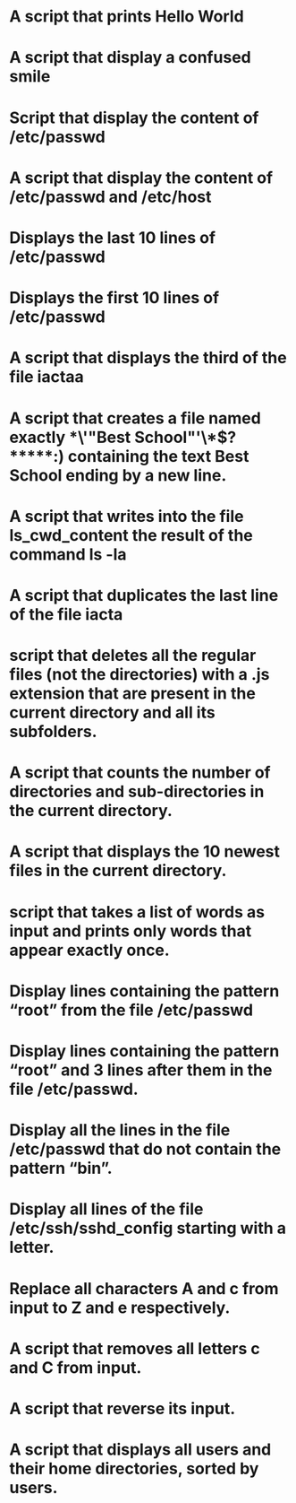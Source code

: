 # A script that prints Hello World
# A script that display a confused smile
# Script that display the content of /etc/passwd
# A script that display the content of /etc/passwd and /etc/host
# Displays the last 10 lines of /etc/passwd
# Displays the first 10 lines of /etc/passwd
# A script that displays the third of the file iactaa
# A script that creates a file named exactly \*\\'"Best School"\'\\*$\?\*\*\*\*\*:) containing the text Best School ending by a new line.
# A script that writes into the file ls_cwd_content the result of the command ls -la
# A script that duplicates the last line of the file iacta
# script that deletes all the regular files (not the directories) with a .js extension that are present in the current directory and all its subfolders.
# A script that counts the number of directories and sub-directories in the current directory.
# A script that displays the 10 newest files in the current directory.
# script that takes a list of words as input and prints only words that appear exactly once.
# Display lines containing the pattern “root” from the file /etc/passwd
# Display lines containing the pattern “root” and 3 lines after them in the file /etc/passwd.
# Display all the lines in the file /etc/passwd that do not contain the pattern “bin”.
# Display all lines of the file /etc/ssh/sshd_config starting with a letter.
# Replace all characters A and c from input to Z and e respectively.
# A script that removes all letters c and C from input.
# A script that reverse its input.
# A script that displays all users and their home directories, sorted by users.

